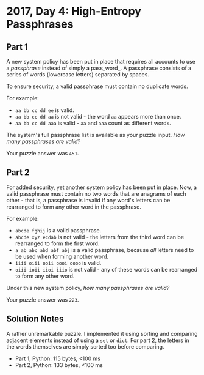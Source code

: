 # 2017, Day 4: High-Entropy Passphrases

## Part 1

A new system policy has been put in place that requires all accounts to use a _passphrase_ instead of simply a pass_word_. A passphrase consists of a series of words (lowercase letters) separated by spaces.

To ensure security, a valid passphrase must contain no duplicate words.

For example:

*   `aa bb cc dd ee` is valid.
*   `aa bb cc dd aa` is not valid - the word `aa` appears more than once.
*   `aa bb cc dd aaa` is valid - `aa` and `aaa` count as different words.

The system's full passphrase list is available as your puzzle input. _How many passphrases are valid?_

Your puzzle answer was `451`.

## Part 2

For added security, yet another system policy has been put in place. Now, a valid passphrase must contain no two words that are anagrams of each other - that is, a passphrase is invalid if any word's letters can be rearranged to form any other word in the passphrase.

For example:

*   `abcde fghij` is a valid passphrase.
*   `abcde xyz ecdab` is not valid - the letters from the third word can be rearranged to form the first word.
*   `a ab abc abd abf abj` is a valid passphrase, because _all_ letters need to be used when forming another word.
*   `iiii oiii ooii oooi oooo` is valid.
*   `oiii ioii iioi iiio` is not valid - any of these words can be rearranged to form any other word.

Under this new system policy, _how many passphrases are valid?_

Your puzzle answer was `223`.


## Solution Notes

A rather unremarkable puzzle. I implemented it using sorting and comparing adjacent elements instead of using a `set` or `dict`. For part 2, the letters in the words themselves are simply sorted too before comparing.

* Part 1, Python: 115 bytes, <100 ms
* Part 2, Python: 133 bytes, <100 ms
